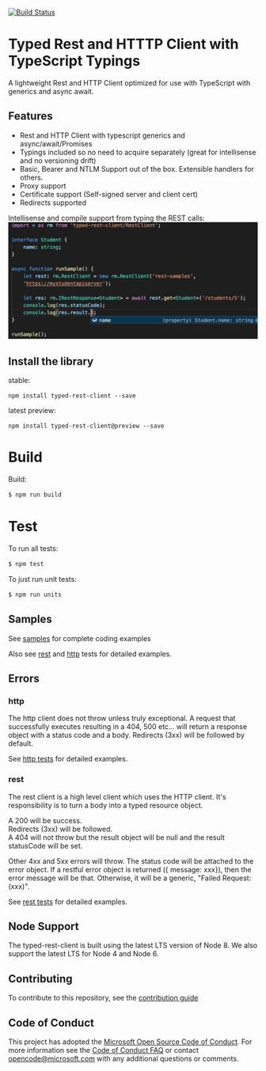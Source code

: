 [![Build Status](https://dev.azure.com/ms/typed-rest-client/_apis/build/status/Microsoft.typed-rest-client?branchName=master)](https://dev.azure.com/ms/typed-rest-client/_build/latest?definitionId=42&branchName=master)

# Typed Rest and HTTTP Client with TypeScript Typings

A lightweight Rest and HTTP Client optimized for use with TypeScript with generics and async await.

## Features

  - Rest and HTTP Client with typescript generics and async/await/Promises
  - Typings included so no need to acquire separately (great for intellisense and no versioning drift)
  - Basic, Bearer and NTLM Support out of the box.  Extensible handlers for others.
  - Proxy support
  - Certificate support (Self-signed server and client cert)
  - Redirects supported

Intellisense and compile support from typing the REST calls:
![intellisense](./docs/intellisense.png)

## Install the library
stable:
```
npm install typed-rest-client --save
```

latest preview:
```
npm install typed-rest-client@preview --save
```

# Build

Build:  
```bash
$ npm run build
```

# Test

To run all tests:
```bash
$ npm test
```

To just run unit tests:
```bash
$ npm run units
```

## Samples

See [samples](./samples) for complete coding examples

Also see [rest](./test/tests/resttests.ts) and [http](./test/tests/httptests.ts) tests for detailed examples.

## Errors

### http
The http client does not throw unless truly exceptional.  A request that successfully executes resulting in a 404, 500 etc... will return a response object with a status code and a body.  Redirects (3xx) will be followed by default.

See [http tests](./test/tests/httptests.ts) for detailed examples.

### rest
The rest client is a high level client which uses the HTTP client.  It's responsibility is to turn a body into a typed resource object.  

A 200 will be success.  
Redirects (3xx) will be followed.  
A 404 will not throw but the result object will be null and the result statusCode will be set.

Other 4xx and 5xx errors will throw.  The status code will be attached to the error object.  If a restful error object is returned ({ message: xxx}), then the error message will be that.  Otherwise, it will be a generic, "Failed Request: (xxx)".

See [rest tests](./test/tests/resttests.ts) for detailed examples.

## Node Support

The typed-rest-client is built using the latest LTS version of Node 8. We also support the latest LTS for Node 4 and Node 6.

## Contributing

To contribute to this repository, see the [contribution guide](./CONTRIBUTING.md)

## Code of Conduct

This project has adopted the [Microsoft Open Source Code of Conduct](https://opensource.microsoft.com/codeofconduct/). For more information see the [Code of Conduct FAQ](https://opensource.microsoft.com/codeofconduct/faq/) or contact [opencode@microsoft.com](mailto:opencode@microsoft.com) with any additional questions or comments.
